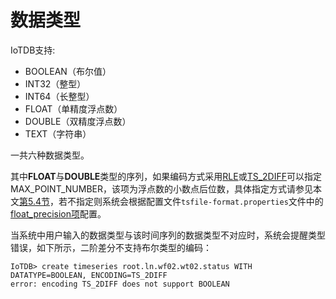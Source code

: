 <!--

```
Licensed to the Apache Software Foundation (ASF) under one
or more contributor license agreements.  See the NOTICE file
distributed with this work for additional information
regarding copyright ownership.  The ASF licenses this file
to you under the Apache License, Version 2.0 (the
"License"); you may not use this file except in compliance
with the License.  You may obtain a copy of the License at

    http://www.apache.org/licenses/LICENSE-2.0

Unless required by applicable law or agreed to in writing,
software distributed under the License is distributed on an
"AS IS" BASIS, WITHOUT WARRANTIES OR CONDITIONS OF ANY
KIND, either express or implied.  See the License for the
specific language governing permissions and limitations
under the License.
```

-->

# 数据类型

IoTDB支持:
* BOOLEAN（布尔值）
* INT32（整型）
* INT64（长整型）
* FLOAT（单精度浮点数）
* DOUBLE（双精度浮点数）
* TEXT（字符串）

一共六种数据类型。

其中**FLOAT**与**DOUBLE**类型的序列，如果编码方式采用[RLE](/zh/document/V0.9.x/UserGuide/2-Concept/3-Encoding.html)或[TS_2DIFF](/zh/document/V0.9.x/UserGuide/2-Concept/3-Encoding.html)可以指定MAX_POINT_NUMBER，该项为浮点数的小数点后位数，具体指定方式请参见本文[第5.4节](/zh/document/V0.9.x/UserGuide/5-Operation%20Manual/4-SQL%20Reference.html)，若不指定则系统会根据配置文件`tsfile-format.properties`文件中的[float_precision项](/zh/document/V0.9.x/UserGuide/3-Server/4-Config%20Manual.html)配置。

当系统中用户输入的数据类型与该时间序列的数据类型不对应时，系统会提醒类型错误，如下所示，二阶差分不支持布尔类型的编码：

```
IoTDB> create timeseries root.ln.wf02.wt02.status WITH DATATYPE=BOOLEAN, ENCODING=TS_2DIFF
error: encoding TS_2DIFF does not support BOOLEAN
```
